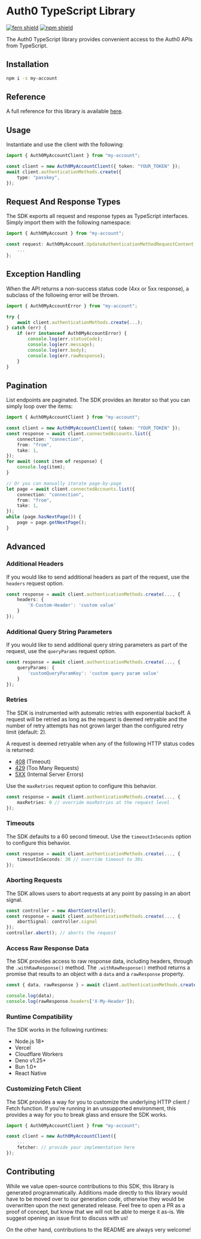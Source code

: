 # Auth0 TypeScript Library

[![fern shield](https://img.shields.io/badge/%F0%9F%8C%BF-Built%20with%20Fern-brightgreen)](https://buildwithfern.com?utm_source=github&utm_medium=github&utm_campaign=readme&utm_source=https%3A%2F%2Fgithub.com%2Fatko-cic%2Fauth0-myaccount-ts-sdk)
[![npm shield](https://img.shields.io/npm/v/my-account)](https://www.npmjs.com/package/my-account)

The Auth0 TypeScript library provides convenient access to the Auth0 APIs from TypeScript.

## Installation

```sh
npm i -s my-account
```

## Reference

A full reference for this library is available [here](https://github.com/atko-cic/auth0-myaccount-ts-sdk/blob/HEAD/./reference.md).

## Usage

Instantiate and use the client with the following:

```typescript
import { Auth0MyAccountClient } from "my-account";

const client = new Auth0MyAccountClient({ token: "YOUR_TOKEN" });
await client.authenticationMethods.create({
    type: "passkey",
});
```

## Request And Response Types

The SDK exports all request and response types as TypeScript interfaces. Simply import them with the
following namespace:

```typescript
import { Auth0MyAccount } from "my-account";

const request: Auth0MyAccount.UpdateAuthenticationMethodRequestContent = {
    ...
};
```

## Exception Handling

When the API returns a non-success status code (4xx or 5xx response), a subclass of the following error
will be thrown.

```typescript
import { Auth0MyAccountError } from "my-account";

try {
    await client.authenticationMethods.create(...);
} catch (err) {
    if (err instanceof Auth0MyAccountError) {
        console.log(err.statusCode);
        console.log(err.message);
        console.log(err.body);
        console.log(err.rawResponse);
    }
}
```

## Pagination

List endpoints are paginated. The SDK provides an iterator so that you can simply loop over the items:

```typescript
import { Auth0MyAccountClient } from "my-account";

const client = new Auth0MyAccountClient({ token: "YOUR_TOKEN" });
const response = await client.connectedAccounts.list({
    connection: "connection",
    from: "from",
    take: 1,
});
for await (const item of response) {
    console.log(item);
}

// Or you can manually iterate page-by-page
let page = await client.connectedAccounts.list({
    connection: "connection",
    from: "from",
    take: 1,
});
while (page.hasNextPage()) {
    page = page.getNextPage();
}
```

## Advanced

### Additional Headers

If you would like to send additional headers as part of the request, use the `headers` request option.

```typescript
const response = await client.authenticationMethods.create(..., {
    headers: {
        'X-Custom-Header': 'custom value'
    }
});
```

### Additional Query String Parameters

If you would like to send additional query string parameters as part of the request, use the `queryParams` request option.

```typescript
const response = await client.authenticationMethods.create(..., {
    queryParams: {
        'customQueryParamKey': 'custom query param value'
    }
});
```

### Retries

The SDK is instrumented with automatic retries with exponential backoff. A request will be retried as long
as the request is deemed retryable and the number of retry attempts has not grown larger than the configured
retry limit (default: 2).

A request is deemed retryable when any of the following HTTP status codes is returned:

- [408](https://developer.mozilla.org/en-US/docs/Web/HTTP/Status/408) (Timeout)
- [429](https://developer.mozilla.org/en-US/docs/Web/HTTP/Status/429) (Too Many Requests)
- [5XX](https://developer.mozilla.org/en-US/docs/Web/HTTP/Status/500) (Internal Server Errors)

Use the `maxRetries` request option to configure this behavior.

```typescript
const response = await client.authenticationMethods.create(..., {
    maxRetries: 0 // override maxRetries at the request level
});
```

### Timeouts

The SDK defaults to a 60 second timeout. Use the `timeoutInSeconds` option to configure this behavior.

```typescript
const response = await client.authenticationMethods.create(..., {
    timeoutInSeconds: 30 // override timeout to 30s
});
```

### Aborting Requests

The SDK allows users to abort requests at any point by passing in an abort signal.

```typescript
const controller = new AbortController();
const response = await client.authenticationMethods.create(..., {
    abortSignal: controller.signal
});
controller.abort(); // aborts the request
```

### Access Raw Response Data

The SDK provides access to raw response data, including headers, through the `.withRawResponse()` method.
The `.withRawResponse()` method returns a promise that results to an object with a `data` and a `rawResponse` property.

```typescript
const { data, rawResponse } = await client.authenticationMethods.create(...).withRawResponse();

console.log(data);
console.log(rawResponse.headers['X-My-Header']);
```

### Runtime Compatibility

The SDK works in the following runtimes:

- Node.js 18+
- Vercel
- Cloudflare Workers
- Deno v1.25+
- Bun 1.0+
- React Native

### Customizing Fetch Client

The SDK provides a way for you to customize the underlying HTTP client / Fetch function. If you're running in an
unsupported environment, this provides a way for you to break glass and ensure the SDK works.

```typescript
import { Auth0MyAccountClient } from "my-account";

const client = new Auth0MyAccountClient({
    ...
    fetcher: // provide your implementation here
});
```

## Contributing

While we value open-source contributions to this SDK, this library is generated programmatically.
Additions made directly to this library would have to be moved over to our generation code,
otherwise they would be overwritten upon the next generated release. Feel free to open a PR as
a proof of concept, but know that we will not be able to merge it as-is. We suggest opening
an issue first to discuss with us!

On the other hand, contributions to the README are always very welcome!
